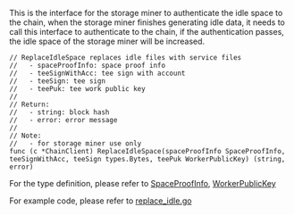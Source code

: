 This is the interface for the storage miner to authenticate the idle space to the chain, when the storage miner finishes generating idle data, it needs to call this interface to authenticate to the chain, if the authentication passes, the idle space of the storage miner will be increased.

```golang
// ReplaceIdleSpace replaces idle files with service files
//   - spaceProofInfo: space proof info
//   - teeSignWithAcc: tee sign with account
//   - teeSign: tee sign
//   - teePuk: tee work public key
//
// Return:
//   - string: block hash
//   - error: error message
//
// Note:
//   - for storage miner use only
func (c *ChainClient) ReplaceIdleSpace(spaceProofInfo SpaceProofInfo, teeSignWithAcc, teeSign types.Bytes, teePuk WorkerPublicKey) (string, error)
```
For the type definition, please refer to [SpaceProofInfo](../chain_type.md#SpaceProofInfo), [WorkerPublicKey](../chain_type.md#Type-definition)

For example code, please refer to [replace_idle.go](https://github.com/CESSProject/cess-miner/blob/main/node/replace_idle.go)